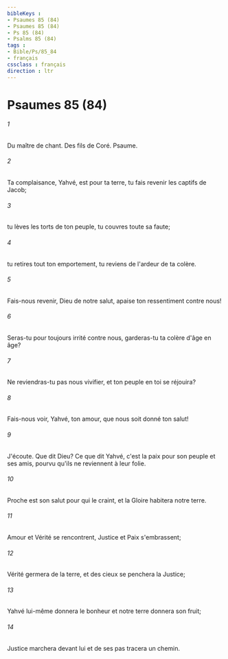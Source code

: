 ```yaml
---
bibleKeys : 
- Psaumes 85 (84)
- Psaumes 85 (84)
- Ps 85 (84)
- Psalms 85 (84)
tags : 
- Bible/Ps/85_84
- français
cssclass : français
direction : ltr
---
```


# Psaumes 85 (84)

###### 1
Du maître de chant. Des fils de Coré. Psaume.
###### 2
Ta complaisance, Yahvé, est pour ta terre, tu fais revenir les captifs de Jacob;
###### 3
tu lèves les torts de ton peuple, tu couvres toute sa faute;
###### 4
tu retires tout ton emportement, tu reviens de l'ardeur de ta colère.
###### 5
Fais-nous revenir, Dieu de notre salut, apaise ton ressentiment contre nous!
###### 6
Seras-tu pour toujours irrité contre nous, garderas-tu ta colère d'âge en âge?
###### 7
Ne reviendras-tu pas nous vivifier, et ton peuple en toi se réjouira?
###### 8
Fais-nous voir, Yahvé, ton amour, que nous soit donné ton salut!
###### 9
J'écoute. Que dit Dieu? Ce que dit Yahvé, c'est la paix pour son peuple et ses amis, pourvu qu'ils ne reviennent à leur folie.
###### 10
Proche est son salut pour qui le craint, et la Gloire habitera notre terre.
###### 11
Amour et Vérité se rencontrent, Justice et Paix s'embrassent;
###### 12
Vérité germera de la terre, et des cieux se penchera la Justice;
###### 13
Yahvé lui-même donnera le bonheur et notre terre donnera son fruit;
###### 14
Justice marchera devant lui et de ses pas tracera un chemin.
